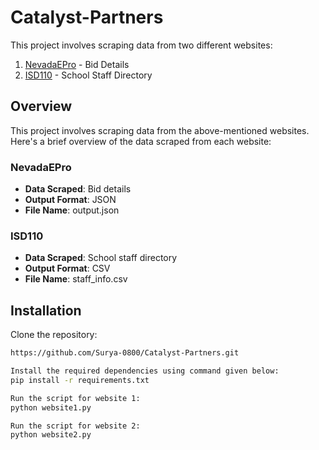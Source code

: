 # Catalyst-Partners

This project involves scraping data from two different websites:

1. [NevadaEPro](https://nevadaepro.com/bso/external/bidDetail.sdo) - Bid Details
2. [ISD110](https://isd110.org/our-schools/laketown-elementary/staff-directory) - School Staff Directory

## Overview

This project involves scraping data from the above-mentioned websites. Here's a brief overview of the data scraped from each website:

### NevadaEPro
- **Data Scraped**: Bid details
- **Output Format**: JSON
- **File Name**: output.json

### ISD110
- **Data Scraped**: School staff directory
- **Output Format**: CSV
- **File Name**: staff_info.csv


## Installation
Clone the repository:

```bash
https://github.com/Surya-0800/Catalyst-Partners.git

Install the required dependencies using command given below:
pip install -r requirements.txt

Run the script for website 1:
python website1.py

Run the script for website 2:
python website2.py
